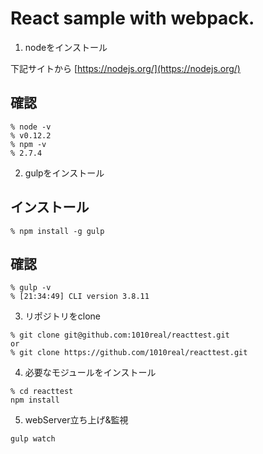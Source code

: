 # React sample with webpack.

1. nodeをインストール

下記サイトから
[https://nodejs.org/](https://nodejs.org/)

## 確認

```
% node -v
% v0.12.2
% npm -v
% 2.7.4 
```

2. gulpをインストール

## インストール
```
% npm install -g gulp
```

## 確認

```
% gulp -v
% [21:34:49] CLI version 3.8.11
```

3. リポジトリをclone

```
% git clone git@github.com:1010real/reacttest.git
or 
% git clone https://github.com/1010real/reacttest.git
```

4. 必要なモジュールをインストール

```
% cd reacttest
npm install
```

5. webServer立ち上げ&監視

```
gulp watch
```

